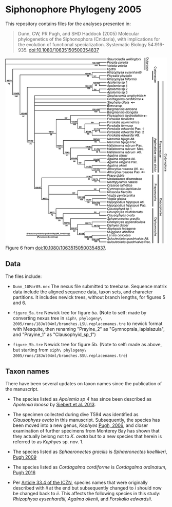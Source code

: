 # Siphonophore Phylogeny 2005

This repository contains files for the analyses presented in:

> Dunn, CW, PR Pugh, and SHD Haddock (2005) Molecular phylogenetics of the Siphonophora (Cnidaria), with implications for the evolution of functional specialization. Systematic Biology 54:916-935. [doi:10.1080/10635150500354837](http://dx.doi.org/10.1080/10635150500354837)


![Figure 6](./figure6.png?raw=true)
Figure 6 from [doi:10.1080/10635150500354837](http://dx.doi.org/10.1080/10635150500354837).


## Data

The files include:

- `Dunn_10Mar05.nex` The nexus file submitted to treebase. Sequence matrix data include the aligned sequence data, taxon sets, and character partitions. It includes newick trees, without branch lengths, for figures 5 and 6.

- `figure_5a.tre` Newick tree for figure 5a. (Note to self: made by converting nexus tree in `siph\ phylogeny\ 2005/runs/18Jul04ml/branches.LSU.replacenames.tre` to newick format with Mesquite, then renaming "Prayine_2" as "Gymnopraia_lapislazula", and "Prayine_1" as "Clausophyid_sp_1")

- `figure_5b.tre` Newick tree for figure 5b. (Note to self: made as above, but starting from `siph\ phylogeny\ 2005/runs/18Jul04ml/branches.SSU.replacenames.tre`)

## Taxon names

There have been several updates on taxon names since the publication of the manuscript.

- The species listed as *Apolemia sp 4* has since been described as *Apolemia lanosa* by [Siebert et al. 2013](http://dx.doi.org/10.11646/zootaxa.3702.3.1).

- The specimen collected during dive T594 was identified as *Clausophyes ovata* in this manuscript. Subsequently, the species has been moved into a new genus, *Kephyes* [Pugh, 2006](ttp://dx.doi.org/10.1017/S002531540601397X), and closer examination of further specimens from Monterey Bay has shown that they actually belong not to *K. ovata* but to a new species that herein is referred to as *Kephyes* sp. nov. 1.

- The species listed as *Sphaeronectes gracilis* is *Sphaeronectes koellikeri*, [Pugh 2009](http://www.mapress.com/j/zt/article/view/6658)

- The species listed as *Cordagalma cordiforme* is *Cordagalma ordinatum*, [Pugh 2016](http://dx.doi.org/10.11646/zootaxa.4095.1.1)

- Per [Article 33.4 of the ICZN](http://www.nhm.ac.uk/hosted-sites/iczn/code/index.jsp?nfv=true&article=33), species names that were originally described with *ii* at the end but subsequently changed to *i* should now be changed back to *ii*. This affects the following species in this study: *Rhizophysa eysenhardtii*, *Agalma okenii*, and *Forskalia edwardsii*.